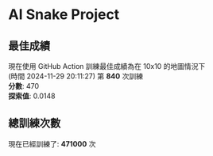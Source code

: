 
# AI Snake Project

## **最佳成績**


現在使用 GitHub Action 訓練最佳成績為在 10x10 的地圖情況下  
(時間 2024-11-29 20:11:27) 第 **840** 次訓練  
**分數**: 470  
**探索值**: 0.0148





## 總訓練次數
現在已經訓練了: **471000** 次
